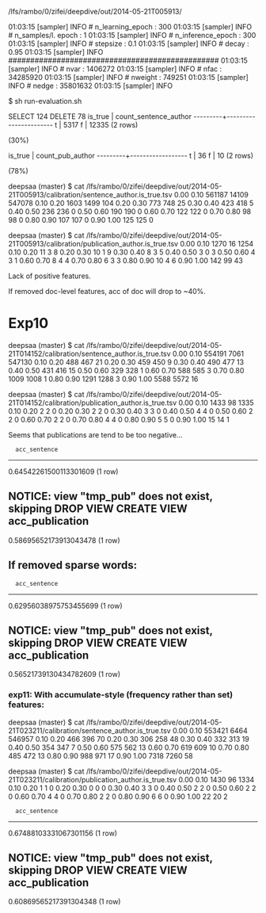 /lfs/rambo/0/zifei/deepdive/out/2014-05-21T005913/

01:03:15 [sampler] INFO  # n_learning_epoch   : 300
01:03:15 [sampler] INFO  # n_samples/l. epoch : 1
01:03:15 [sampler] INFO  # n_inference_epoch  : 300
01:03:15 [sampler] INFO  # stepsize           : 0.1
01:03:15 [sampler] INFO  # decay              : 0.95
01:03:15 [sampler] INFO  ################################################
01:03:15 [sampler] INFO  # nvar               : 1406272
01:03:15 [sampler] INFO  # nfac               : 34285920
01:03:15 [sampler] INFO  # nweight            : 749251
01:03:15 [sampler] INFO  # nedge              : 35801632
01:03:15 [sampler] INFO  


$ sh run-evaluation.sh

SELECT 124
DELETE 78
 is_true | count_sentence_author
---------+-----------------------
 t       |                  5317
 f       |                 12335
(2 rows)

(30%)

 is_true | count_pub_author
---------+------------------
 t       |               36
 f       |               10
(2 rows)

(78%)


deepsaa (master) $ cat /lfs/rambo/0/zifei/deepdive/out/2014-05-21T005913/calibration/sentence_author.is_true.tsv
0.00    0.10    561187  14109   547078
0.10    0.20    1603    1499    104
0.20    0.30    773     748     25
0.30    0.40    423     418     5
0.40    0.50    236     236     0
0.50    0.60    190     190     0
0.60    0.70    122     122     0
0.70    0.80    98      98      0
0.80    0.90    107     107     0
0.90    1.00    125     125     0

deepsaa (master) $ cat /lfs/rambo/0/zifei/deepdive/out/2014-05-21T005913/calibration/publication_author.is_true.tsv
0.00    0.10    1270    16      1254
0.10    0.20    11      3       8
0.20    0.30    10      1       9
0.30    0.40    8       3       5
0.40    0.50    3       0       3
0.50    0.60    4       3       1
0.60    0.70    8       4       4
0.70    0.80    6       3       3
0.80    0.90    10      4       6
0.90    1.00    142     99      43



Lack of positive features.

If removed doc-level features, acc of doc will drop to ~40%.

# Exp10

deepsaa (master) $ cat /lfs/rambo/0/zifei/deepdive/out/2014-05-21T014152/calibration/sentence_author.is_true.tsv
0.00    0.10    554191  7061    547130
0.10    0.20    488     467     21
0.20    0.30    459     450     9
0.30    0.40    490     477     13
0.40    0.50    431     416     15
0.50    0.60    329     328     1
0.60    0.70    588     585     3
0.70    0.80    1009    1008    1
0.80    0.90    1291    1288    3
0.90    1.00    5588    5572    16

deepsaa (master) $ cat /lfs/rambo/0/zifei/deepdive/out/2014-05-21T014152/calibration/publication_author.is_true.tsv
0.00    0.10    1433    98      1335
0.10    0.20    2       2       0
0.20    0.30    2       2       0
0.30    0.40    3       3       0
0.40    0.50    4       4       0
0.50    0.60    2       2       0
0.60    0.70    2       2       0
0.70    0.80    4       4       0
0.80    0.90    5       5       0
0.90    1.00    15      14      1

Seems that publications are tend to be too negative...


      acc_sentence
------------------------
 0.64542261500113301609
(1 row)

NOTICE:  view "tmp_pub" does not exist, skipping
DROP VIEW
CREATE VIEW
    acc_publication
------------------------
 0.58695652173913043478
(1 row)


## If removed sparse words:

      acc_sentence
------------------------
 0.62956038975753455699
(1 row)

NOTICE:  view "tmp_pub" does not exist, skipping
DROP VIEW
CREATE VIEW
    acc_publication
------------------------
 0.56521739130434782609
(1 row)



### exp11: With accumulate-style (frequency rather than set) features:

deepsaa (master) $ cat /lfs/rambo/0/zifei/deepdive/out/2014-05-21T023211/calibration/sentence_author.is_true.tsv
0.00    0.10    553421  6464    546957
0.10    0.20    466     396     70
0.20    0.30    306     258     48
0.30    0.40    332     313     19
0.40    0.50    354     347     7
0.50    0.60    575     562     13
0.60    0.70    619     609     10
0.70    0.80    485     472     13
0.80    0.90    988     971     17
0.90    1.00    7318    7260    58

deepsaa (master) $ cat /lfs/rambo/0/zifei/deepdive/out/2014-05-21T023211/calibration/publication_author.is_true.tsv
0.00    0.10    1430    96      1334
0.10    0.20    1       1       0
0.20    0.30    0       0       0
0.30    0.40    3       3       0
0.40    0.50    2       2       0
0.50    0.60    2       2       0
0.60    0.70    4       4       0
0.70    0.80    2       2       0
0.80    0.90    6       6       0
0.90    1.00    22      20      2

      acc_sentence
------------------------
 0.67488103331067301156
(1 row)

NOTICE:  view "tmp_pub" does not exist, skipping
DROP VIEW
CREATE VIEW
    acc_publication
------------------------
 0.60869565217391304348
(1 row)




